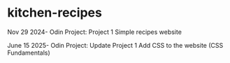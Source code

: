 # kitchen-recipes
Nov 29 2024-
Odin Project: Project 1
Simple recipes website

June 15 2025-
Odin Project: Update Project 1
Add CSS to the website (CSS Fundamentals)